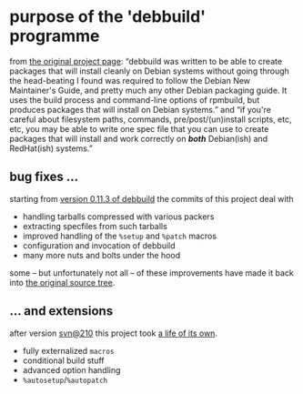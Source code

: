 # purpose of the 'debbuild' programme

from [the original project page](https://secure.deepnet.cx/trac/debbuild): “debbuild was written to be able to create packages that will install cleanly on Debian systems without going through the head-beating I found was required to follow the Debian New Maintainer's Guide, and pretty much any other Debian packaging guide. It uses the build process and command-line options of rpmbuild, but produces packages that will install on Debian systems.”
and “if you're careful about filesystem paths, commands, pre/post/(un)install scripts, etc, etc, you may be able to write one spec file that you can use to create packages that will install and work correctly on **_both_** Debian(ish) and RedHat(ish) systems.”

## bug fixes …

starting from [version 0.11.3 of
debbuild](https://github.com/ascherer/debbuild/releases/tag/0.11.3) the
commits of this project deal with

* handling tarballs compressed with various packers
* extracting specfiles from such tarballs
* improved handling of the `%setup` and `%patch` macros
* configuration and invocation of debbuild
* many more nuts and bolts under the hood

some – but unfortunately not all – of these improvements have made it back into
[the original source
tree](https://secure.deepnet.cx/svn/debbuild/trunk/debbuild).

## … and extensions

after version
[svn@210](https://github.com/ascherer/debbuild/releases/tag/SVN%40210)
this project took
[a life of its own](https://github.com/ascherer/debbuild/releases).

* fully externalized `macros`
* conditional build stuff
* advanced option handling
* `%autosetup`/`%autopatch`
